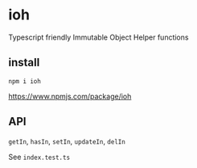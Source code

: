 # ioh

Typescript friendly Immutable Object Helper functions

## install

```
npm i ioh
```
https://www.npmjs.com/package/ioh

## API

`getIn`, `hasIn`, `setIn`, `updateIn`, `delIn`

See `index.test.ts`
